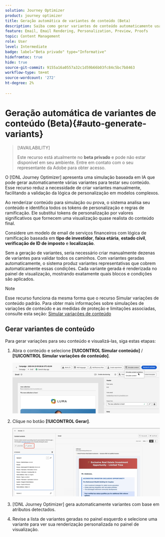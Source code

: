 ```yaml
---
solution: Journey Optimizer
product: journey optimizer
title: Geração automática de variantes de conteúdo (Beta)
description: Saiba como gerar variantes de conteúdo automaticamente usando a simulação baseada em IA.
feature: Email, Email Rendering, Personalization, Preview, Proofs
topic: Content Management
role: User
level: Intermediate
badge: label="Beta privado" type="Informative"
hidefromtoc: true
hide: true
source-git-commit: 9155a16a0557a32c1d59b66b03fc84c5bc7b8463
workflow-type: tm+mt
source-wordcount: '272'
ht-degree: 2%

---
```



# Geração automática de variantes de conteúdo (Beta){#auto-generate-variants}

>[!AVAILABILITY]
>
>Este recurso está atualmente no **beta privado** e pode não estar disponível em seu ambiente. Entre em contato com o seu representante da Adobe para obter acesso.

O [!DNL Journey Optimizer] apresenta uma simulação baseada em IA que pode gerar automaticamente várias variantes para testar seu conteúdo. Esse recurso reduz a necessidade de criar variantes manualmente, facilitando a validação da lógica de personalização em modelos complexos.

Ao renderizar conteúdo para simulação ou prova, o sistema analisa seu conteúdo e identifica todos os tokens de personalização e regras de ramificação. Ele substitui tokens de personalização por valores significativos que fornecem uma visualização quase realista do conteúdo final.

Considere um modelo de email de serviços financeiros com lógica de ramificação baseada em **tipo de investidor**, **faixa etária**, **estado civil**, **verificação de ID de imposto** e **localização**.

Sem a geração de variantes, seria necessário criar manualmente dezenas de variantes para validar todos os caminhos. Com variantes geradas automaticamente, o sistema produz variantes representativas que cobrem automaticamente essas condições.  Cada variante gerada é renderizada no painel de visualização, mostrando exatamente quais blocos e condições são aplicados.

>[!NOTE]
>
>Esse recurso funciona da mesma forma que o recurso Simular variações de conteúdo padrão. Para obter mais informações sobre simulações de variações de conteúdo e as medidas de proteção e limitações associadas, consulte esta seção: [Simular variações de conteúdo](../test-approve/simulate-sample-input.md)

## Gerar variantes de conteúdo

Para gerar variações para seu conteúdo e visualizá-las, siga estas etapas:

1. Abra o conteúdo e selecione **[!UICONTROL Simular conteúdo]** / **[!UICONTROL Simular variações de conteúdo]**.

   ![](assets/simulate-sample.png)

2. Clique no botão **[!UICONTROL Gerar]**.

   ![](assets/simulate-generate-variant.png)

3. [!DNL Journey Optimizer] gera automaticamente variantes com base em atributos detectados.

4. Revise a lista de variantes geradas no painel esquerdo e selecione uma variante para ver sua renderização personalizada no painel de visualização.
